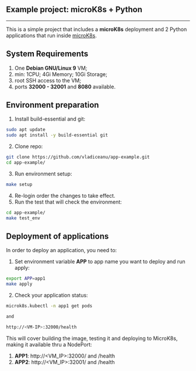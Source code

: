 ## Example project: microK8s + Python
<hr>
This is a simple project that includes a <b>microK8s</b> deployment and 2 Python applications that run inside <a href="https://microk8s.io/">microK8s</a>.

## System Requirements
1. One <b>Debian GNU/Linux 9</b> VM; 
2. min: 1CPU; 4Gi Memory; 10Gi Storage;<br>
2. root SSH access to the VM;<br>
3. ports <b>32000 - 32001</b> and <b>8080</b> available.

## Environment preparation
1. Install build-essential and git: 
```sh
sudo apt update
sudo apt install -y build-essential git
```
2. Clone repo:
```sh
git clone https://github.com/vladiceanu/app-example.git
cd app-example/
```
3. Run environment setup:
```sh
make setup
```
4. Re-login order the changes to take effect.
6. Run the test that will check the environment:
```sh
cd app-example/
make test_env
```
## Deployment of applications
In order to deploy an application, you need to:
1. Set environment variable <b>APP</b> to app name you want to deploy and run apply:
```sh
export APP=app1
make apply
```
2. Check your application status:
```sh
microk8s.kubectl -n app1 get pods

and

http://<VM-IP>:32000/health
``` 
This will cover building the image, testing it and deploying to MicroK8s, making it available thru a NodePort:
1. <b>APP1</b>: http://<VM_IP>:32000/ and /health
2. <b>APP2</b>: http://<VM_IP>:32001/ and /health
